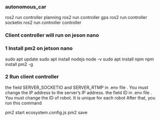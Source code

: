 ### autonomous_car
ros2 run controller planning
ros2 run controller gps
ros2 run controller socketio
ros2 run controller controller


### Client controller will run on jeson nano 

### 1 Install pm2 on jetson nano 
sudo apt update
sudo apt install nodejs
node -v
sudo apt install npm
npm install pm2 -g

### 2 Run client controller 

the field SERVER_SOCKETIO and SERVER_RTMP in .env file . You must change the IP address to the server’s IP address. 
the field ID in .env file . You must change the ID of robot. It is unique for each robot 
After that, you run this command 

pm2 start ecosystem.config.js
pm2 save